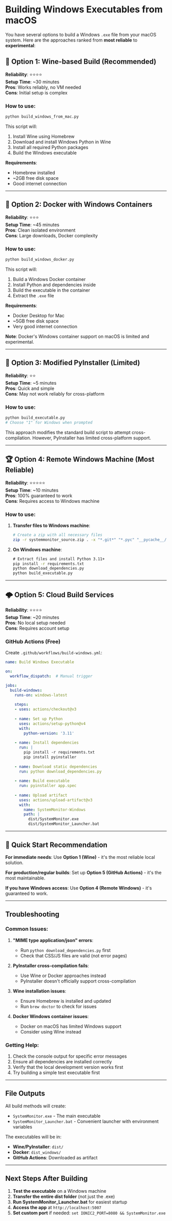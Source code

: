# Building Windows Executables from macOS

You have several options to build a Windows `.exe` file from your macOS system. Here are the approaches ranked from **most reliable** to **experimental**:

## 🥇 Option 1: Wine-based Build (Recommended)

**Reliability**: ⭐⭐⭐⭐  
**Setup Time**: ~30 minutes  
**Pros**: Works reliably, no VM needed  
**Cons**: Initial setup is complex  

### How to use:
```bash
python build_windows_from_mac.py
```

This script will:
1. Install Wine using Homebrew
2. Download and install Windows Python in Wine
3. Install all required Python packages
4. Build the Windows executable

**Requirements**:
- Homebrew installed
- ~2GB free disk space
- Good internet connection

---

## 🥈 Option 2: Docker with Windows Containers

**Reliability**: ⭐⭐⭐  
**Setup Time**: ~45 minutes  
**Pros**: Clean isolated environment  
**Cons**: Large downloads, Docker complexity  

### How to use:
```bash
python build_windows_docker.py
```

This script will:
1. Build a Windows Docker container
2. Install Python and dependencies inside
3. Build the executable in the container
4. Extract the `.exe` file

**Requirements**:
- Docker Desktop for Mac
- ~5GB free disk space
- Very good internet connection

**Note**: Docker's Windows container support on macOS is limited and experimental.

---

## 🥉 Option 3: Modified PyInstaller (Limited)

**Reliability**: ⭐⭐  
**Setup Time**: ~5 minutes  
**Pros**: Quick and simple  
**Cons**: May not work reliably for cross-platform  

### How to use:
```bash
python build_executable.py
# Choose "1" for Windows when prompted
```

This approach modifies the standard build script to attempt cross-compilation. However, PyInstaller has limited cross-platform support.

---

## 🏆 Option 4: Remote Windows Machine (Most Reliable)

**Reliability**: ⭐⭐⭐⭐⭐  
**Setup Time**: ~10 minutes  
**Pros**: 100% guaranteed to work  
**Cons**: Requires access to Windows machine  

### How to use:

1. **Transfer files to Windows machine**:
   ```bash
   # Create a zip with all necessary files
   zip -r systemmonitor_source.zip . -x "*.git*" "*.pyc" "__pycache__/*" "dist/*" "build/*"
   ```

2. **On Windows machine**:
   ```cmd
   # Extract files and install Python 3.11+
   pip install -r requirements.txt
   python download_dependencies.py
   python build_executable.py
   ```

---

## 🌩️ Option 5: Cloud Build Services

**Reliability**: ⭐⭐⭐⭐  
**Setup Time**: ~20 minutes  
**Pros**: No local setup needed  
**Cons**: Requires account setup  

### GitHub Actions (Free)

Create `.github/workflows/build-windows.yml`:

```yaml
name: Build Windows Executable

on:
  workflow_dispatch:  # Manual trigger

jobs:
  build-windows:
    runs-on: windows-latest
    
    steps:
    - uses: actions/checkout@v3
    
    - name: Set up Python
      uses: actions/setup-python@v4
      with:
        python-version: '3.11'
    
    - name: Install dependencies
      run: |
        pip install -r requirements.txt
        pip install pyinstaller
    
    - name: Download static dependencies
      run: python download_dependencies.py
    
    - name: Build executable
      run: pyinstaller app.spec
    
    - name: Upload artifact
      uses: actions/upload-artifact@v3
      with:
        name: SystemMonitor-Windows
        path: |
          dist/SystemMonitor.exe
          dist/SystemMonitor_Launcher.bat
```

---

## 🚀 Quick Start Recommendation

**For immediate needs**: Use **Option 1 (Wine)** - it's the most reliable local solution.

**For production/regular builds**: Set up **Option 5 (GitHub Actions)** - it's the most maintainable.

**If you have Windows access**: Use **Option 4 (Remote Windows)** - it's guaranteed to work.

---

## Troubleshooting

### Common Issues:

1. **"MIME type application/json" errors**:
   - Run `python download_dependencies.py` first
   - Check that CSS/JS files are valid (not error pages)

2. **PyInstaller cross-compilation fails**:
   - Use Wine or Docker approaches instead
   - PyInstaller doesn't officially support cross-compilation

3. **Wine installation issues**:
   - Ensure Homebrew is installed and updated
   - Run `brew doctor` to check for issues

4. **Docker Windows container issues**:
   - Docker on macOS has limited Windows support
   - Consider using Wine instead

### Getting Help:

1. Check the console output for specific error messages
2. Ensure all dependencies are installed correctly
3. Verify that the local development version works first
4. Try building a simple test executable first

---

## File Outputs

All build methods will create:
- `SystemMonitor.exe` - The main executable
- `SystemMonitor_Launcher.bat` - Convenient launcher with environment variables

The executables will be in:
- **Wine/PyInstaller**: `dist/`
- **Docker**: `dist_windows/`
- **GitHub Actions**: Downloaded as artifact

---

## Next Steps After Building

1. **Test the executable** on a Windows machine
2. **Transfer the entire dist folder** (not just the .exe)
3. **Run SystemMonitor_Launcher.bat** for easiest startup
4. **Access the app** at `http://localhost:5007`
5. **Set custom port** if needed: `set IONIC2_PORT=8080 && SystemMonitor.exe` 
